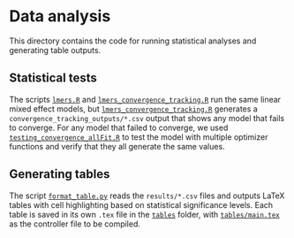 # Data analysis

This directory contains the code for running statistical analyses and generating table outputs.


## Statistical tests

The scripts [`lmers.R`](lmers.R) and [`lmers_convergence_tracking.R`](lmers_convergence_tracking.R) run the same linear mixed effect models, but [`lmers_convergence_tracking.R`](lmers_convergence_tracking.R) generates a `convergence_tracking_outputs/*.csv` output that shows any model that fails to converge. For any model that failed to converge, we used [`testing_convergence_allFit.R`](testing_convergence_allFit.R) to test the model with multiple optimizer functions and verify that they all generate the same values.

## Generating tables

The script [`format_table.py`](format_table.py) reads the `results/*.csv` files and outputs LaTeX tables with cell highlighting based on statistical significance levels. Each table is saved in its own `.tex` file in the [`tables`](tables) folder, with [`tables/main.tex`](tables/main.tex) as the controller file to be compiled.

